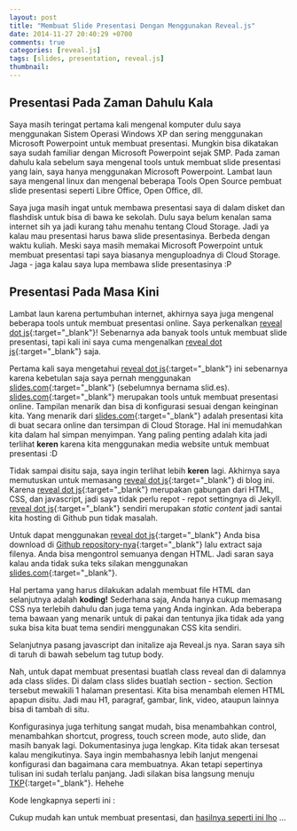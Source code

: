 ```yaml
---
layout: post
title: "Membuat Slide Presentasi Dengan Menggunakan Reveal.js"
date: 2014-11-27 20:40:29 +0700
comments: true
categories: [reveal.js]
tags: [slides, presentation, reveal.js]
thumbnail:
---
```


## Presentasi Pada Zaman Dahulu Kala

Saya masih teringat pertama kali mengenal komputer dulu saya menggunakan Sistem Operasi Windows XP dan sering menggunakan Microsoft Powerpoint untuk membuat presentasi. Mungkin bisa dikatakan saya sudah familiar dengan Microsoft Powerpoint sejak SMP. Pada zaman dahulu kala sebelum saya mengenal tools untuk membuat slide presentasi yang lain, saya hanya menggunakan Microsoft Powerpoint. Lambat laun saya mengenal linux dan mengenal beberapa Tools Open Source pembuat slide presentasi seperti Libre Office, Open Office, dll. 

Saya juga masih ingat untuk membawa presentasi saya di dalam disket dan flashdisk untuk bisa di bawa ke sekolah. Dulu saya belum kenalan sama internet sih ya jadi kurang tahu menahu tentang Cloud Storage. Jadi ya kalau mau presentasi harus bawa slide presentasinya. Berbeda dengan waktu kuliah. Meski saya masih memakai Microsoft Powerpoint untuk membuat presentasi tapi saya biasanya menguploadnya di Cloud Storage. Jaga - jaga kalau saya lupa membawa slide presentasinya :P

## Presentasi Pada Masa Kini

Lambat laun karena pertumbuhan internet, akhirnya saya juga mengenal beberapa tools untuk membuat presentasi online. Saya perkenalkan [reveal dot js][reveal.js]{:target="_blank"}! Sebenarnya ada banyak tools untuk membuat slide presentasi, tapi kali ini saya cuma mengenalkan [reveal dot js][reveal.js]{:target="_blank"} saja.

Pertama kali saya mengetahui [reveal dot js][reveal.js]{:target="_blank"} ini sebenarnya karena kebetulan saja saya pernah menggunakan [slides.com][slides.com]{:target="_blank"} (sebelumnya bernama slid.es). [slides.com][slides.com]{:target="_blank"} merupakan tools untuk membuat presentasi online. Tampilan menarik dan bisa di konfigurasi sesuai dengan keinginan kita. Yang menarik dari [slides.com][slides.com]{:target="_blank"} adalah presentasi kita di buat secara online dan tersimpan di Cloud Storage. Hal ini memudahkan kita dalam hal simpan menyimpan. Yang paling penting adalah kita jadi terlihat **keren** karena kita menggunakan media website untuk membuat presentasi :D

Tidak sampai disitu saja, saya ingin terlihat lebih **keren** lagi. Akhirnya saya memutuskan untuk memasang [reveal dot js][reveal.js]{:target="_blank"} di blog ini. Karena [reveal dot js][reveal.js]{:target="_blank"} merupakan gabungan dari HTML, CSS, dan javascript, jadi saya tidak perlu repot - repot settingnya di Jekyll. [reveal dot js][reveal.js]{:target="_blank"} sendiri merupakan *static content* jadi santai kita hosting di Github pun tidak masalah. 

Untuk dapat menggunakan [reveal dot js][reveal.js]{:target="_blank"} Anda bisa download di [Github repository-nya][reveal.js]{:target="_blank"} lalu extract saja filenya. Anda bisa mengontrol semuanya dengan HTML. Jadi saran saya kalau anda tidak suka teks silakan menggunakan [slides.com][slides.com]{:target="_blank"}. 

Hal pertama yang harus dilakukan adalah membuat file HTML dan selanjutnya adalah **koding!** Sederhana saja, Anda hanya cukup memasang CSS nya terlebih dahulu dan juga tema yang Anda inginkan. Ada beberapa tema bawaan yang menarik untuk di pakai dan tentunya jika tidak ada yang suka bisa kita buat tema sendiri menggunakan CSS kita sendiri. 

<script src="https://gist.github.com/yunanhelmy/e4731557556e1e0c21a2.js"></script>

Selanjutnya pasang javascript dan initalize aja Reveal.js nya. Saran saya sih di taruh di bawah sebelum tag tutup body.  

<script src="https://gist.github.com/yunanhelmy/03f220a674e52afacc8a.js"></script>

Nah, untuk dapat membuat presentasi buatlah class reveal dan di dalamnya ada class slides. Di dalam class slides buatlah section - section. Section tersebut mewakili 1 halaman presentasi. Kita bisa menambah elemen HTML apapun disitu. Jadi mau H1, paragraf, gambar, link, video, ataupun lainnya bisa di tambah di situ. 

<script src="https://gist.github.com/yunanhelmy/e485dd88c6b28c8e0066.js"></script>

Konfigurasinya juga terhitung sangat mudah, bisa menambahkan control, menambahkan shortcut, progress, touch screen mode, auto slide, dan masih banyak lagi. Dokumentasinya juga lengkap. Kita tidak akan tersesat kalau mengikutinya. Saya ingin membahasnya lebih lanjut mengenai konfigurasi dan bagaimana cara membuatnya. Akan tetapi sepertinya tulisan ini sudah terlalu panjang. Jadi silakan bisa langsung menuju [TKP][reveal.js]{:target="_blank"}. Hehehe

Kode lengkapnya seperti ini : 

<script src="https://gist.github.com/yunanhelmy/caf6fa91ca20263c9bb6.js"></script>

Cukup mudah kan untuk membuat presentasi, dan [hasilnya seperti ini lho][hasil] ...

[hasil]: http://yunanhelmy.github.io/slides/contoh-slide/
[reveal.js]: https://github.com/hakimel/reveal.js
[slides.com]: http://slides.com/